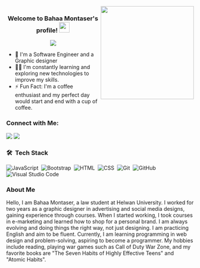 <img width="250" align="right" src="https://c.tenor.com/_DOBjnGspYAAAAAM/code-coding.gif">

<h3 align="center">
  Welcome to Bahaa Montaser's profile!
  <img src="https://media.giphy.com/media/hvRJCLFzcasrR4ia7z/giphy.gif" width="28">
</h3>

<!-- Typing SVG by DenverCoder1 - https://github.com/DenverCoder1/readme-typing-svg -->
<p align="center">
  <a href="https://github.com/DenverCoder1/readme-typing-svg"><img src="https://readme-typing-svg.herokuapp.com/?lines=Front-End%20web%20developer;Always%20learning%20new%20things&font=Fira%20Code&center=true&width=440&height=45&color=f75c7e&vCenter=true&size=22"></a>
</p> 

- 🏢 I'm a Software Engineer and a Graphic designer 
- 👨‍💻 I'm constantly learning and exploring new technologies to improve my skills.
- ⚡ Fun Fact: I'm a coffee enthusiast and my perfect day would start and end with a cup of coffee.

### Connect with Me:

<a href="https://linkedin.com/in/BahaaMontaser" target="_blank"><img src="https://img.shields.io/badge/-Bahaa%20Montaser0077B5?style=for-the-badge&logo=Linkedin&logoColor=white"/></a>
<a href="https://t.me/https://t.me/bebo18044" target="_blank"><img src="https://img.shields.io/badge/-Bahaa%20Montaser-0077B5?style=for-the-badge&logo=Telegram&logoColor=white"/></a>

### 🛠 &nbsp;Tech Stack
![JavaScript](https://img.shields.io/badge/-JavaScript-05122A?style=flat&logo=javascript)&nbsp;
![Bootstrap](https://img.shields.io/badge/-Bootstrap-05122A?style=flat&logo=bootstrap&logoColor=563D7C)&nbsp;
![HTML](https://img.shields.io/badge/-HTML-05122A?style=flat&logo=HTML5)&nbsp;
![CSS](https://img.shields.io/badge/-CSS-05122A?style=flat&logo=CSS3&logoColor=1572B6)&nbsp;
![Git](https://img.shields.io/badge/-Git-05122A?style=flat&logo=git)&nbsp;
![GitHub](https://img.shields.io/badge/-GitHub-05122A?style=flat&logo=github)&nbsp;
![Visual Studio Code](https://img.shields.io/badge/-Visual%20Studio%20Code-05122A?style=flat&logo=visual-studio-code&logoColor=007ACC)&nbsp;

### About Me
Hello, I am Bahaa Montaser, a law student at Helwan University. I worked for two years as a graphic designer in advertising and social media designs, gaining experience through courses. When I started working, I took courses in e-marketing and learned how to shop for a personal brand. I am always evolving and doing things the right way, not just designing. I am practicing English and aim to be fluent. Currently, I am learning programming in web design and problem-solving, aspiring to become a programmer. My hobbies include reading, playing war games such as Call of Duty War Zone, and my favorite books are "The Seven Habits of Highly Effective Teens" and "Atomic Habits".
